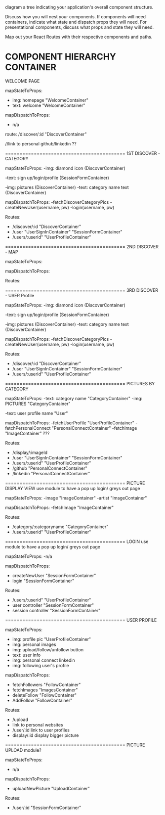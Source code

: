 diagram a tree indicating your application's overall component structure.

Discuss how you will nest your components. If components will need containers, indicate what state and dispatch props they will need. For presentational components, discuss what props and state they will need.

Map out your React Routes with their respective components and paths.


COMPONENT HIERARCHY CONTAINER
==========================================
WELCOME PAGE

mapStateToProps:
  - img: homepage   "WelcomeContainer"
  - text: welcome   "WelcomeContainer"

mapDispatchToProps:
  - n/a

route: /discover/:id "DiscoverContainer"

//link to personal github/linkedin ??

==========================================
1ST DISCOVER - CATEGORY

mapStateToProps:
  -img: diamond icon (DiscoverContainer)

  -text: sign up/login/profile  (SessionFormContainer)

  -img: pictures (DiscoverContainer)
  -text: category name text (DiscoverContainer)

mapDispatchToProps:
  -fetchDiscoverCategoryPics
  -createNewUser(username, pw)
  -login(username, pw)


Routes:
  - /discover/:id   "DiscoverContainer"
  - /user   "UserSignInContainer" "SessionFormContainer"
  - /users/:userId"	  "UserProfileContainer"


==========================================
2ND DISCOVER - MAP


mapStateToProps:


mapDispatchToProps:


Routes:






==========================================
3RD DISCOVER - USER Profile


mapStateToProps:
  -img: diamond icon (DiscoverContainer)

  -text: sign up/login/profile  (SessionFormContainer)

  -img: pictures (DiscoverContainer)
  -text: category name text (DiscoverContainer)

mapDispatchToProps:
  -fetchDiscoverCategoryPics
  -createNewUser(username, pw)
  -login(username, pw)


Routes:
  - /discover/:id   "DiscoverContainer"
  - /user   "UserSignInContainer" "SessionFormContainer"
  - /users/:userId"	  "UserProfileContainer"




==========================================
PICTURES BY CATEGORY


mapStateToProps:
  -text: category name    "CategoryContainer"
  -img: PICTURES          "CategoryContainer"

  -text: user profile name      "User"

mapDispatchToProps:
  -fetchUserProfile       "UserProfileContainer"
  -fetchPersonalConnect   "PersonalConnectContainer"
  -fetchImage             "ImageContainer" ???


Routes:
  - /display/:imageId
  - /user   "UserSignInContainer" "SessionFormContainer"
  - /users/:userId"	  "UserProfileContainer"
  - /github    "PersonalConnectContainer"
  - /linkedin   "PersonalConnectContainer"




==========================================
PICTURE DISPLAY VIEW
    use module to have a pop up login/ greys out page


mapStateToProps:
  -image        "ImageContainer"
  -artist       "ImageContainer"

mapDispatchToProps:
  -fetchImage     "ImageContainer"


Routes:
  - /category/:categoryname   "CategoryContainer"
  - /users/:userId"	  "UserProfileContainer"



==========================================
LOGIN
    use module to have a pop up login/ greys out page


mapStateToProps:
  -n/a

mapDispatchToProps:
  - createNewUser         "SessionFormContainer"
  - login                 "SessionFormContainer"

Routes:
  - /users/:userId"	  "UserProfileContainer"
  - user controller   "SessionFormContainer"
  - session controller "SessionFormContainer"



==========================================
USER PROFILE

mapStateToProps:
  - img: profile pic                      "UserProfileContainer"
  - img: personal images
  - img: upload/follow/unfollow button
  - text: user info
  - img: personal connect linkedin
  - img: following user's profile


mapDispatchToProps:
  - fetchFollowers      "FollowContainer"
  - fetchImages         "ImagesContainer"
  - deleteFollow        "FollowContainer"
  - AddFollow           "FollowContainer"


Routes:
  - /upload
  - link to personal websites
  - /user/:id      link to user profiles
  - display/:id     display bigger picture



==========================================
PICTURE UPLOAD
  module?

mapStateToProps:
  - n/a

mapDispatchToProps:
  - uploadNewPicture      "UploadContainer"


Routes:
  - /user/:id   "SessionFormContainer"
